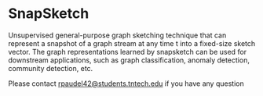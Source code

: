 # SnapSketch

Unsupervised general-purpose graph sketching technique  that can represent a snapshot of a graph stream at any time t into a fixed-size sketch vector.
The graph representations learned by snapsketch can be used for downstream applications, such as graph classification, anomaly detection, community detection, etc.

Please contact rpaudel42@students.tntech.edu if you have any question